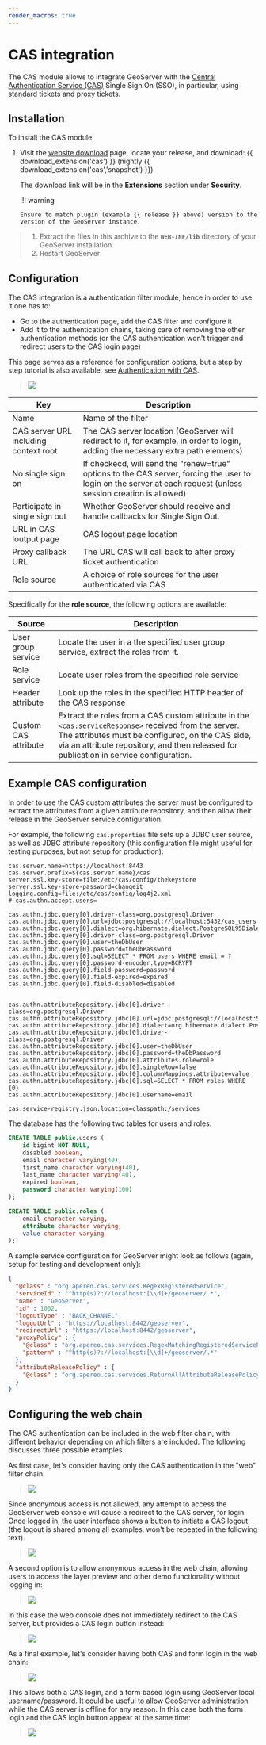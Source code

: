 ```yaml
---
render_macros: true
---
```


# CAS integration

The CAS module allows to integrate GeoServer with the [Central Authentication Service (CAS)](https://www.apereo.org/projects/cas) Single Sign On (SSO), in particular, using standard tickets and proxy tickets.

## Installation

To install the CAS module:

1.  Visit the [website download](https://geoserver.org/download) page, locate your release, and download: {{ download_extension('cas') }} (nightly {{ download_extension('cas','snapshot') }})

    The download link will be in the **Extensions** section under **Security**.

    !!! warning

        Ensure to match plugin (example {{ release }} above) version to the version of the GeoServer instance.

> 1.  Extract the files in this archive to the **`WEB-INF/lib`** directory of your GeoServer installation.
> 2.  Restart GeoServer

## Configuration

The CAS integration is a authentication filter module, hence in order to use it one has to:

-   Go to the authentication page, add the CAS filter and configure it
-   Add it to the authentication chains, taking care of removing the other authentication methods (or the CAS authentication won't trigger and redirect users to the CAS login page)

This page serves as a reference for configuration options, but a step by step tutorial is also available, see [Authentication with CAS](../../security/tutorials/cas/index.md).

> ![](images/configuration.png)

| Key                                   | Description                                                                                                                                                       |
|---------------------------------------|-------------------------------------------------------------------------------------------------------------------------------------------------------------------|
| Name                                  | Name of the filter                                                                                                                                                |
| CAS server URL including context root | The CAS server location (GeoServer will redirect to it, for example, in order to login, adding the necessary extra path elements)                                 |
| No single sign on                     | If checkecd, will send the "renew=true" options to the CAS server, forcing the user to login on the server at each request (unless session creation is allowed) |
| Participate in single sign out        | Whether GeoServer should receive and handle callbacks for Single Sign Out.                                                                                        |
| URL in CAS loutput page               | CAS logout page location                                                                                                                                          |
| Proxy callback URL                    | The URL CAS will call back to after proxy ticket authentication                                                                                                   |
| Role source                           | A choice of role sources for the user authenticated via CAS                                                                                                       |

Specifically for the **role source**, the following options are available:

| Source               | Description                                                                                                                                                                                                                                         |
|----------------------|-----------------------------------------------------------------------------------------------------------------------------------------------------------------------------------------------------------------------------------------------------|
| User group service   | Locate the user in a the specified user group service, extract the roles from it.                                                                                                                                                                   |
| Role service         | Locate user roles from the specified role service                                                                                                                                                                                                   |
| Header attribute     | Look up the roles in the specified HTTP header of the CAS response                                                                                                                                                                                  |
| Custom CAS attribute | Extract the roles from a CAS custom attribute in the `<cas:serviceResponse>` received from the server. The attributes must be configured, on the CAS side, via an attribute repository, and then released for publication in service configuration. |

## Example CAS configuration

In order to use the CAS custom attributes the server must be configured to extract the attributes from a given attribute repository, and then allow their release in the GeoServer service configuration.

For example, the following `cas.properties` file sets up a JDBC user source, as well as JDBC attribute repository (this configuration file might useful for testing purposes, but not setup for production):

``` none
cas.server.name=https://localhost:8443
cas.server.prefix=${cas.server.name}/cas
server.ssl.key-store=file:/etc/cas/config/thekeystore
server.ssl.key-store-password=changeit
logging.config=file:/etc/cas/config/log4j2.xml
# cas.authn.accept.users=

cas.authn.jdbc.query[0].driver-class=org.postgresql.Driver
cas.authn.jdbc.query[0].url=jdbc:postgresql://localhost:5432/cas_users
cas.authn.jdbc.query[0].dialect=org.hibernate.dialect.PostgreSQL95Dialect
cas.authn.jdbc.query[0].driver-class=org.postgresql.Driver
cas.authn.jdbc.query[0].user=theDbUser
cas.authn.jdbc.query[0].password=theDbPassword
cas.authn.jdbc.query[0].sql=SELECT * FROM users WHERE email = ?
cas.authn.jdbc.query[0].password-encoder.type=BCRYPT
cas.authn.jdbc.query[0].field-password=password
cas.authn.jdbc.query[0].field-expired=expired
cas.authn.jdbc.query[0].field-disabled=disabled


cas.authn.attributeRepository.jdbc[0].driver-class=org.postgresql.Driver
cas.authn.attributeRepository.jdbc[0].url=jdbc:postgresql://localhost:5432/cas_users
cas.authn.attributeRepository.jdbc[0].dialect=org.hibernate.dialect.PostgreSQL95Dialect
cas.authn.attributeRepository.jdbc[0].driver-class=org.postgresql.Driver
cas.authn.attributeRepository.jdbc[0].user=theDbUser
cas.authn.attributeRepository.jdbc[0].password=theDbPassword
cas.authn.attributeRepository.jdbc[0].attributes.role=role
cas.authn.attributeRepository.jdbc[0].singleRow=false
cas.authn.attributeRepository.jdbc[0].columnMappings.attribute=value
cas.authn.attributeRepository.jdbc[0].sql=SELECT * FROM roles WHERE {0}
cas.authn.attributeRepository.jdbc[0].username=email

cas.service-registry.json.location=classpath:/services
```

The database has the following two tables for users and roles:

``` sql
CREATE TABLE public.users (
    id bigint NOT NULL,
    disabled boolean,
    email character varying(40),
    first_name character varying(40),
    last_name character varying(40),
    expired boolean,
    password character varying(100)
);

CREATE TABLE public.roles (
    email character varying,
    attribute character varying,
    value character varying
);
```

A sample service configuration for GeoServer might look as follows (again, setup for testing and development only):

``` json
{
  "@class" : "org.apereo.cas.services.RegexRegisteredService",
  "serviceId" : "^http(s)?://localhost:[\\d]+/geoserver/.*",
  "name" : "GeoServer",
  "id" : 1002,
  "logoutType" : "BACK_CHANNEL",
  "logoutUrl" : "https://localhost:8442/geoserver",
  "redirectUrl" : "https://localhost:8442/geoserver",
  "proxyPolicy" : {
    "@class" : "org.apereo.cas.services.RegexMatchingRegisteredServiceProxyPolicy",
    "pattern" : "^http(s)?://localhost:[\\d]+/geoserver/.*"
  },
  "attributeReleasePolicy" : {
    "@class" : "org.apereo.cas.services.ReturnAllAttributeReleasePolicy"
  }
}
```

## Configuring the web chain

The CAS authentication can be included in the web filter chain, with different behavior depending on which filters are included. The following discusses three possible examples.

As first case, let's consider having only the CAS authentication in the "web" filter chain:

> ![](images/webCasOnly.png)

Since anonymous access is not allowed, any attempt to access the GeoServer web console will cause a redirect to the CAS server, for login. Once logged in, the user interface shows a button to initiate a CAS logout (the logout is shared among all examples, won't be repeated in the following text).

> ![](images/webCasLogout.png)

A second option is to allow anonymous access in the web chain, allowing users to access the layer preview and other demo functionality without logging in:

> ![](images/webCasAnonymous.png)

In this case the web console does not immediately redirect to the CAS server, but provides a CAS login button instead:

> ![](images/webCasLogin.png)

As a final example, let's consider having both CAS and form login in the web chain:

> ![](images/webCasFormAnonymous.png)

This allows both a CAS login, and a form based login using GeoServer local username/password. It could be useful to allow GeoServer administration while the CAS server is offline for any reason. In this case both the form login and the CAS login button appear at the same time:

> ![](images/webCasFormLogin.png)
